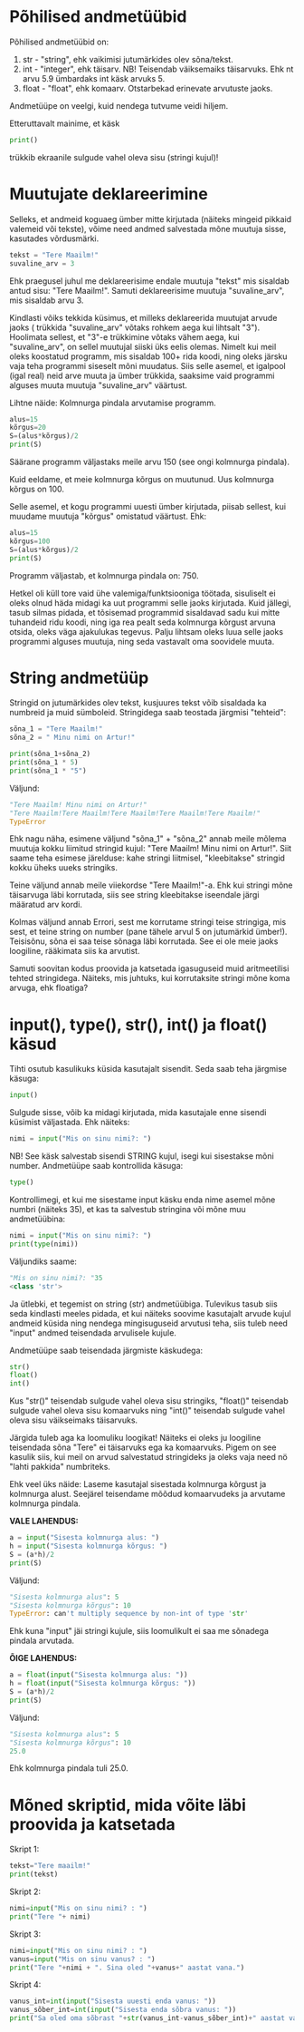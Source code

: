 # Põhilised andmetüübid
Põhilised andmetüübid on:
1) str - "string", ehk vaikimisi jutumärkides olev sõna/tekst.
2) int - "integer", ehk täisarv. NB! Teisendab väiksemaiks täisarvuks. Ehk nt arvu 5.9 ümbardaks int käsk arvuks 5.
3) float - "float", ehk komaarv. Otstarbekad erinevate arvutuste jaoks.

Andmetüüpe on veelgi, kuid nendega tutvume veidi hiljem.

Etteruttavalt mainime, et käsk
```python
print()
```
trükkib ekraanile sulgude vahel oleva sisu (stringi kujul)!

# Muutujate deklareerimine
Selleks, et andmeid koguaeg ümber mitte kirjutada (näiteks mingeid pikkaid valemeid või tekste), võime need andmed salvestada mõne muutuja sisse, kasutades võrdusmärki.
 ```python
 tekst = "Tere Maailm!"
 suvaline_arv = 3
 ```
 Ehk praegusel juhul me deklareerisime endale muutuja "tekst" mis sisaldab antud sisu: "Tere Maailm!".
 Samuti deklareerisime muutuja "suvaline_arv", mis sisaldab arvu 3.
 
 Kindlasti võiks tekkida küsimus, et milleks deklareerida muutujat arvude jaoks ( trükkida "suvaline_arv" võtaks rohkem aega kui lihtsalt "3").
 Hoolimata sellest, et "3"-e trükkimine võtaks vähem aega, kui "suvaline_arv", on sellel muutujal siiski üks eelis olemas.
 Nimelt kui meil oleks koostatud programm, mis sisaldab 100+ rida koodi, ning oleks järsku vaja teha programmi siseselt mõni muudatus.
 Siis selle asemel, et igalpool (igal real) neid arve muuta ja ümber trükkida, saaksime vaid programmi alguses muuta muutuja "suvaline_arv" väärtust.
 
 Lihtne näide: Kolmnurga pindala arvutamise programm.
 
```python
alus=15
kõrgus=20
S=(alus*kõrgus)/2
print(S)
```
Säärane programm väljastaks meile arvu 150 (see ongi kolmnurga pindala).

Kuid eeldame, et meie kolmnurga kõrgus on muutunud. Uus kolmnurga kõrgus on 100.

Selle asemel, et kogu programmi uuesti ümber kirjutada, piisab sellest, kui muudame muutuja "kõrgus" omistatud väärtust.
Ehk:
```python
alus=15
kõrgus=100
S=(alus*kõrgus)/2
print(S)
```
Programm väljastab, et kolmnurga pindala on: 750.

Hetkel oli küll tore vaid ühe valemiga/funktsiooniga töötada, sisuliselt ei oleks olnud häda midagi ka uut programmi selle jaoks kirjutada.
Kuid jällegi, tasub silmas pidada, et tõsisemad programmid sisaldavad sadu kui mitte tuhandeid ridu koodi, ning iga rea pealt seda kolmnurga
kõrgust arvuna otsida, oleks väga ajakulukas tegevus. Palju lihtsam oleks luua selle jaoks programmi alguses muutuja, ning seda vastavalt oma soovidele
muuta.

# String andmetüüp

Stringid on jutumärkides olev tekst, kusjuures tekst võib sisaldada ka numbreid ja muid sümboleid.
Stringidega saab teostada järgmisi "tehteid":
```python
sõna_1 = "Tere Maailm!"
sõna_2 = " Minu nimi on Artur!"

print(sõna_1+sõna_2)
print(sõna_1 * 5)
print(sõna_1 * "5")
```
Väljund:
```python
"Tere Maailm! Minu nimi on Artur!"
"Tere Maailm!Tere Maailm!Tere Maailm!Tere Maailm!Tere Maailm!"
TypeError
```

Ehk nagu näha, esimene väljund "sõna_1" + "sõna_2" annab meile mõlema muutuja kokku liimitud stringid kujul: "Tere Maailm! Minu nimi on Artur!". 
Siit saame teha esimese järelduse: kahe stringi liitmisel, "kleebitakse" stringid kokku üheks uueks stringiks.

Teine väljund annab meile viiekordse "Tere Maailm!"-a. Ehk kui stringi mõne täisarvuga läbi korrutada, siis see string kleebitakse iseendale järgi määratud arv kordi.

Kolmas väljund annab Errori, sest me korrutame stringi teise stringiga, mis sest, et teine string on number (pane tähele arvul 5 on jutumärkid ümber!). Teisisõnu, sõna ei saa teise sõnaga läbi korrutada. See ei ole meie jaoks loogiline, rääkimata siis ka arvutist.

Samuti soovitan kodus proovida ja katsetada igasuguseid muid aritmeetilisi tehted stringidega. Näiteks, mis juhtuks, kui korrutaksite stringi mõne koma arvuga, ehk floatiga?

# input(), type(), str(), int() ja float() käsud

Tihti osutub kasulikuks küsida kasutajalt sisendit.
Seda saab teha järgmise käsuga:
```python
input()
```
Sulgude sisse, võib ka midagi kirjutada, mida kasutajale enne sisendi küsimist väljastada. Ehk näiteks:
```python
nimi = input("Mis on sinu nimi?: ")
```
NB! See käsk salvestab sisendi STRING kujul, isegi kui sisestakse mõni number.
Andmetüüpe saab kontrollida käsuga:
```python
type()
```
Kontrollimegi, et kui me sisestame input käsku enda nime asemel mõne numbri (näiteks 35), et kas ta salvestub stringina või mõne muu andmetüübina:

```python
nimi = input("Mis on sinu nimi?: ")
print(type(nimi))
```
Väljundiks saame:
```python
"Mis on sinu nimi?: "35
<class 'str'>
```
Ja ütlebki, et tegemist on string (str) andmetüübiga.
Tulevikus tasub siis seda kindlasti meeles pidada, et kui näiteks soovime kasutajalt arvude kujul andmeid küsida ning nendega mingisuguseid arvutusi teha, siis tuleb need "input" andmed teisendada arvulisele kujule.

Andmetüüpe saab teisendada järgmiste käskudega:

```python
str()
float()
int()
```
Kus "str()" teisendab sulgude vahel oleva sisu stringiks, "float()" teisendab sulgude vahel oleva sisu komaarvuks ning "int()" teisendab sulgude vahel oleva sisu väikseimaks täisarvuks.

Järgida tuleb aga ka loomuliku loogikat! Näiteks ei oleks ju loogiline teisendada sõna "Tere" ei täisarvuks ega ka komaarvuks. Pigem on see kasulik siis, kui meil on arvud salvestatud stringideks ja oleks vaja need nö "lahti pakkida" numbriteks.

Ehk veel üks näide:
Laseme kasutajal sisestada kolmnurga kõrgust ja kolmnurga alust. Seejärel teisendame mõõdud komaarvudeks ja arvutame kolmnurga pindala.

**VALE LAHENDUS:**
```python
a = input("Sisesta kolmnurga alus: ")
h = input("Sisesta kolmnurga kõrgus: ")
S = (a*h)/2
print(S)
```
Väljund:
```python
"Sisesta kolmnurga alus": 5
"Sisesta kolmnurga kõrgus": 10 
TypeError: can't multiply sequence by non-int of type 'str'
```
Ehk kuna "input" jäi stringi kujule, siis loomulikult ei saa me sõnadega pindala arvutada.

**ÕIGE LAHENDUS:**
```python
a = float(input("Sisesta kolmnurga alus: "))
h = float(input("Sisesta kolmnurga kõrgus: "))
S = (a*h)/2
print(S)
```
Väljund:
```python
"Sisesta kolmnurga alus": 5
"Sisesta kolmnurga kõrgus": 10 
25.0
```
Ehk kolmnurga pindala tuli 25.0.

# Mõned skriptid, mida võite läbi proovida ja katsetada
Skript 1:
```python
tekst="Tere maailm!"
print(tekst)
```
Skript 2:
```python
nimi=input("Mis on sinu nimi? : ")
print("Tere "+ nimi)
```
Skript 3:
```python
nimi=input("Mis on sinu nimi? : ")
vanus=input("Mis on sinu vanus? : ")
print("Tere "+nimi + ". Sina oled "+vanus+" aastat vana.")
```
Skript 4:
```python
vanus_int=int(input("Sisesta uuesti enda vanus: "))
vanus_sõber_int=int(input("Sisesta enda sõbra vanus: "))
print("Sa oled oma sõbrast "+str(vanus_int-vanus_sõber_int)+" aastat vanem.")
```
